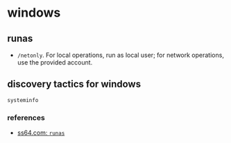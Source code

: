 # windows

## runas

- `/netonly`. For local operations, run as local user; for network operations, use the provided account.

## discovery tactics for windows

```
systeminfo
```

### references
- [ss64.com: `runas`](https://ss64.com/nt/runas.html)
